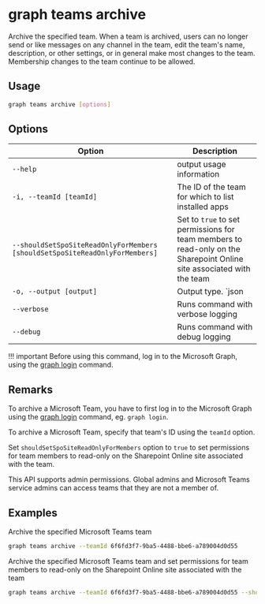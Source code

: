 # graph teams archive

Archive the specified team. When a team is archived, users can no longer send or like messages on any channel in the team, edit the team's name, description, or other settings, or in general make most changes to the team. Membership changes to the team continue to be allowed.

## Usage

```sh
graph teams archive [options]
```

## Options

Option|Description
------|-----------
`--help`|output usage information
`-i, --teamId [teamId]`|The ID of the team for which to list installed apps
`--shouldSetSpoSiteReadOnlyForMembers [shouldSetSpoSiteReadOnlyForMembers]`|Set to `true` to set permissions for team members to read-only on the Sharepoint Online site associated with the team
`-o, --output [output]`|Output type. `json|text`. Default `text`
`--verbose`|Runs command with verbose logging
`--debug`|Runs command with debug logging

!!! important
    Before using this command, log in to the Microsoft Graph, using the [graph login](../login.md) command.

## Remarks

To archive a Microsoft Team, you have to first log in to the Microsoft Graph using the [graph login](../login.md) command, eg. `graph login`.

To archive a Microsoft Team, specify that team's ID using the `teamId` option.

Set `shouldSetSpoSiteReadOnlyForMembers` option to `true` to set permissions for team members to read-only on the Sharepoint Online site associated with the team.

This API supports admin permissions. Global admins and Microsoft Teams service admins can access teams that they are not a member of.

## Examples

Archive the specified Microsoft Teams team

```sh
graph teams archive --teamId 6f6fd3f7-9ba5-4488-bbe6-a789004d0d55
```

Archive the specified Microsoft Teams team and set permissions for team members to read-only on the Sharepoint Online site associated with the team

```sh
graph teams archive --teamId 6f6fd3f7-9ba5-4488-bbe6-a789004d0d55 --shouldSetSpoSiteReadOnlyForMembers true
```